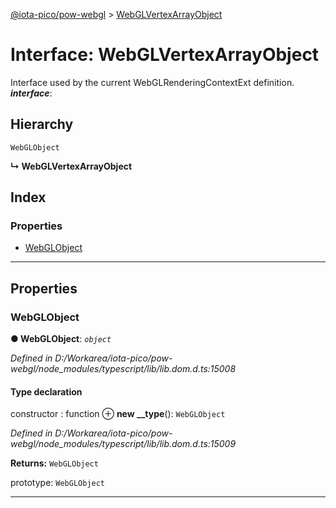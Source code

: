 [@iota-pico/pow-webgl](../README.md) > [WebGLVertexArrayObject](../interfaces/webglvertexarrayobject.md)

# Interface: WebGLVertexArrayObject

Interface used by the current WebGLRenderingContextExt definition.
*__interface__*: 

## Hierarchy

 `WebGLObject`

**↳ WebGLVertexArrayObject**

## Index

### Properties

* [WebGLObject](webglvertexarrayobject.md#webglobject)

---

## Properties

<a id="webglobject"></a>

###  WebGLObject

**● WebGLObject**: *`object`*

*Defined in D:/Workarea/iota-pico/pow-webgl/node_modules/typescript/lib/lib.dom.d.ts:15008*

#### Type declaration

 constructor : function
⊕ **new __type**(): `WebGLObject`

*Defined in D:/Workarea/iota-pico/pow-webgl/node_modules/typescript/lib/lib.dom.d.ts:15009*

**Returns:** `WebGLObject`

 prototype: `WebGLObject`

___

